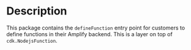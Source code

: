 # Description

This package contains the `defineFunction` entry point for customers to define functions in their Amplify backend.
This is a layer on top of `cdk.NodejsFunction`.

